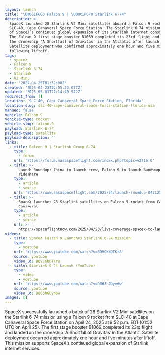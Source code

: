 ```yaml
---
layout: launch
title: "\U0001F680 Falcon 9 | \U0001F6F0 Starlink 6-74"
description: >-
  SpaceX launched 28 Starlink V2 Mini satellites aboard a Falcon 9 rocket from
  SLC-40, Cape Canaveral Space Force Station. The Starlink 6-74 mission is part
  of SpaceX’s continued global expansion of its Starlink internet constellation.
  The Falcon 9 first stage booster B1069 completed its 23rd flight and landed on
  the droneship 'A Shortfall of Gravitas' in the Atlantic after launch.
  Satellite deployment was confirmed approximately one hour and five minutes
  following liftoff.
tags:
  - SpaceX
  - Falcon 9
  - Starlink 6-74
  - Starlink
  - V2 Mini
date: '2025-04-25T01:52:00Z'
created: '2025-04-23T22:05:23.077Z'
updated: '2025-05-01T20:14:49.522Z'
redirect_from: []
location: 'SLC-40, Cape Canaveral Space Force Station, Florida'
location-slug: slc-40-cape-canaveral-space-force-station-florida-usa
manned: false
vehicle: Falcon 9
vehicle-type: rocket
vehicle-slug: falcon-9
payload: Starlink 6-74
payload-type: satellite
payload-description: ''
links:
  - title: Falcon 9 | Starlink Group 6-74
    type:
      - forum
    url: 'https://forum.nasaspaceflight.com/index.php?topic=62716.0'
  - title: >-
      Launch Roundup: China to launch crew, Falcon 9 to launch Bandwagon
      rideshare
    type:
      - article
      - source
    url: 'https://www.nasaspaceflight.com/2025/04/launch-roundup-042125/'
  - title: >-
      SpaceX launches 28 Starlink satellites on Falcon 9 rocket from Cape
      Canaveral
    type:
      - article
      - source
    url: >-
      https://spaceflightnow.com/2025/04/23/live-coverage-spacex-to-launch-28-starlink-satellites-on-falcon-9-rocket-from-cape-canaveral-2/
videos:
  - title: SpaceX Falcon 9 Launches Starlink 6-74 Mission
    type:
      - youtube
    url: 'https://www.youtube.com/watch?v=BQVCKbDTKr8'
    source: youtube
    video_id: BQVCKbDTKr8
  - title: Starlink 6-74 Launch (YouTube)
    type:
      - video
      - youtube
    url: 'https://www.youtube.com/watch?v=D863hGDym6w'
    source: youtube
    video_id: D863hGDym6w
images: []
---
```

SpaceX successfully launched a batch of 28 Starlink V2 Mini satellites on the Starlink 6-74 mission using a Falcon 9 rocket from SLC-40 at Cape Canaveral Space Force Station on April 24, 2025 at 9:52 p.m. EDT (01:52 UTC on April 25). The first stage booster B1069 completed its 23rd flight and landed on the droneship 'A Shortfall of Gravitas' in the Atlantic. Satellite deployment occurred approximately one hour and five minutes after liftoff. This mission supports SpaceX’s continued global expansion of Starlink internet services.
